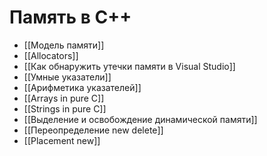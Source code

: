# Память в C++
- [[Модель памяти]]
- [[Allocators]]
- [[Как обнаружить утечки памяти в Visual Studio]]
- [[Умные указатели]]
- [[Арифметика указателей]]
- [[Arrays in pure C]]
- [[Strings in pure C]]
- [[Выделение и освобождение динамической памяти]]
- [[Переопределение new delete]]
- [[Placement new]]